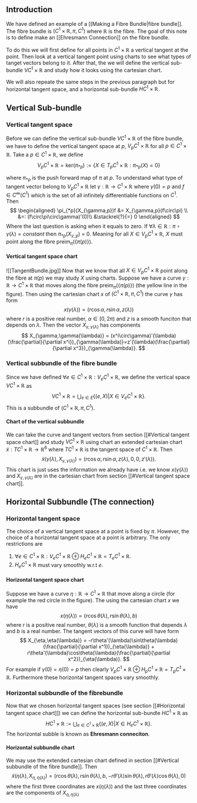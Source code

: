 



## Introduction
We have defined an example of a [[Making a Fibre Bundle|fibre bundle]]. The fibre bundle is $(C^1\times\mathbb{R},\pi,C^1)$ where $\mathbb{R}$ is the fibre. The goal of this note is to define make an [[Ehresmann Connection]] on the fibre bundle. 

To do this we will first define for all points in $C^1\times\mathbb{R}$ a vertical tangent at the point. Then look at a vertical tangent point using charts to see what types of tanget vectors belong to it. After that, the we will define the vertical sub-bundle $V C^1\times\mathbb{R}$ and study how it looks using the cartesian chart.

We will also repeate the same steps in the previous paragraph but for horizontal tangent space, and a horizontal sub-bundle $HC^1\times\mathbb{R}$.

## Vertical Sub-bundle
### Vertical tangent space
Before we can define the vertical sub-bundle $VC^1\times\mathbb{R}$ of the fibre bundle, we have to define the vertical tangent space at $p$, $V_p C^1\times\mathbb{R}$ for all $p\in C^1\times\mathbb{R}$. Take a $p\in C^1\times\mathbb{R}$, we define 
$$
V_p C^1\times\mathbb{R} = \text{ker}(\pi_{*p}) :=\{X\in T_p C^1\times\mathbb{R}:\pi_{*p}(X) = 0\}
$$

where $\pi_{*p}$ is the push forward map of $\pi$ at $p$. To understand what type of tangent vector belong to $V_p C^1\times\mathbb{R}$ let $\gamma:\mathbb{R}\rightarrow C^1\times\mathbb{R}$ where $\gamma(0)=p$ and $f\in C^\infty(C^1)$ which is the set of all infinitely differentiable functions on $C^1$. Then 
$$
\begin{aligned}
\pi_{*p}(X_{\gamma,p})f &= X_{\gamma,p}(f\circ\pi) \\
&=: (f\circ\pi\circ\gamma)'(0)\\
&\stackrel{?}{=} 0
\end{aligned}
$$
Where the last question is asking when it equals to zero. If $\forall \lambda\in\mathbb{R}:\pi\circ\gamma(\lambda) = constant$  then $\pi_{*p}(X_{\gamma,p})$ = 0. Meaning for all $X\in V_pC^1\times\mathbb{R}$, $X$ must point along the fibre $\text{preim}_{\pi}(\{\pi(p)\})$.

#### Vertical tangent space chart

![[TangentBundle.jpg]]
Now that we know that all $X\in V_pC^1\times\mathbb{R}$ point along the fibre at $\pi(p)$ we may study $X$ using charts. Suppose we have a curve $\gamma:\mathbb{R}\rightarrow C^1\times\mathbb{R}$ that moves along the fibre $\text{preim}_{\pi}(\{\pi(p)\})$ (the yellow line in the figure). Then using the cartesian chart $x$ of $(C^1\times\mathbb{R},\pi,C^1)$ the curve $\gamma$ has form 
$$
x(\gamma(\lambda))=(r\cos \alpha,r\sin\alpha,z(\lambda))
$$
where $r$ is a positive real number, $\alpha\in [0,2\pi)$ and $z$ is a smooth funciton that depends on $\lambda$. Then the vector $X_{\gamma,\gamma(\lambda)}$ has components
$$
X_{\gamma,\gamma(\lambda)} = (x^i\circ\gamma)'(\lambda)(\frac{\partial}{\partial x^i})_{\gamma(\lambda)}=z'(\lambda)(\frac{\partial}{\partial x^3})_{\gamma(\lambda)}.
$$

### Vertical subbundle of the fibre bundle
Since we have defined $\forall e\in C^1\times\mathbb{R}:V_e C^1\times\mathbb{R}$, we define the vertical space $VC^1\times\mathbb{R}$ as
$$
VC^1\times\mathbb{R} = \bigcup_{e\in E}\{(e,X)|X\in V_eC^1\times\mathbb{R}\}.
$$
This is a subbundle of $(C^1\times\mathbb{R},\pi,C^1)$. 
#### Chart of the vertical subbundle
We can take the curve and tangent vectors from section [[#Vertical tangent space chart]] and study $VC^1\times \mathbb{R}$ using chart an extended cartesian chart $\tilde{x}:TC^1\times\mathbb{R}\rightarrow \mathbb{R}^6$ where $TC^1\times\mathbb{R}$ is the tangent space of $C^1\times\mathbb{R}$. Then
$$
\tilde{x}(\gamma(\lambda),X_{\gamma,\gamma(\lambda)}) = (r\cos\alpha,r\sin\alpha,z(\lambda),0,0,z'(\lambda)).
$$
This chart is just uses the information we already have i.e. we know $x(\gamma(\lambda))$ and $X_{\gamma,\gamma(\lambda)}$ are in the cartesian chart from section [[#Vertical tangent space chart]]. 

## Horizontal Subbundle (The connection)

### Horizontal tangent space
The choice of a vertical tangent space at a point is fixed by $\pi$. However, the choice of a horizontal tangent space at a point is arbitrary. The only restrictions are
1. $\forall e\in C^1\times\mathbb{R}:V_e C^1\times\mathbb{R}\oplus H_e C^1\times\mathbb{R} = T_e C^1\times\mathbb{R}$.
2. $H_eC^1\times\mathbb{R}$ must vary smoothly w.r.t $e$.

#### Horizontal tangent space chart
Suppose we have a curve $\eta:\mathbb{R}\rightarrow C^1\times\mathbb{R}$ that move along a circle (for example the red circle in the figure). The using the cartesian chart $x$ we have
$$
x(\eta(\lambda)) = (r\cos\theta(\lambda),r\sin\theta(\lambda),b)
$$
where $r$ is a positive real number, $\theta(\lambda)$ is a smooth function that depends $\lambda$ and $b$ is a real number. The tangent vectors of this curve will have form 
$$
X_{\eta,\eta(\lambda)} = -r\theta'(\lambda)\sin\theta(\lambda)(\frac{\partial}{\partial x^1})_{\eta(\lambda)} + r\theta'(\lambda)\cos\theta(\lambda)(\frac{\partial}{\partial x^2})_{\eta(\lambda)}.
$$
For example if $\gamma(0)=\eta(0)=p$ then clearly $V_p C^1\times\mathbb{R}\oplus H_p C^1\times\mathbb{R} = T_p C^1\times\mathbb{R}$. Furthermore these horizontal tangent spaces vary smoothly.

### Horizontal subbundle of the fibrebundle
Now that we chosen horizontal tangent spaces (see section [[#Horizontal tangent space chart]]) we can define the horizontal sub-bundle $H C^1\times\mathbb{R}$ as
$$
H C^1\times\mathbb{R} := \bigcup_{e\in C^1\times\mathbb{R}}\{(e,X)|X\in H_e C^1\times\mathbb{R}\}.
$$
The horizontal subble is known as **Ehresmann conneciton**.

#### Horizontal subbundle chart
We may use the extended cartesian chart defined in section [[#Vertical subbundle of the fibre bundle]]. Then
$$
\tilde{x}(\eta(\lambda),X_{\eta,\eta(\lambda)})=(r\cos\theta(\lambda),r\sin\theta(\lambda),b,-r\theta'(\lambda)\sin\theta(\lambda),r\theta'(\lambda)\cos\theta(\lambda),0)
$$
where the first three coordinates are $x(\eta(\lambda))$ and the last three coordinates are the components of $X_{\eta,\eta(\lambda)}$

